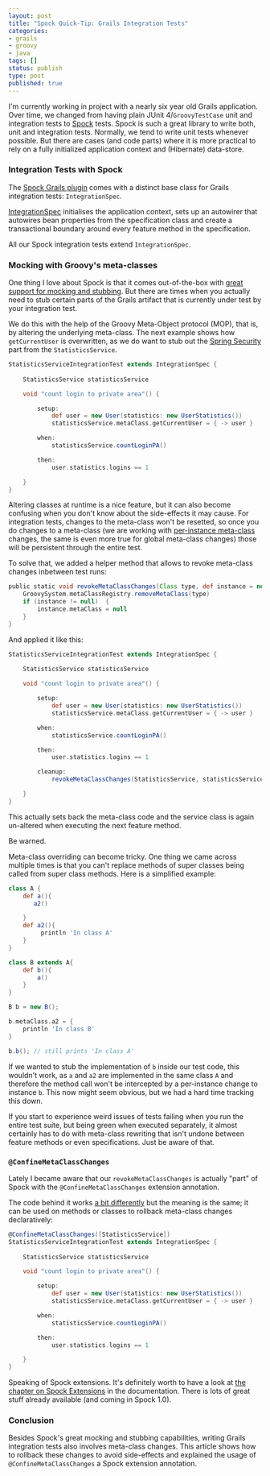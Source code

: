 ```yaml
---
layout: post
title: "Spock Quick-Tip: Grails Integration Tests"
categories:
- grails
- groovy
- java
tags: []
status: publish
type: post
published: true
---
```

I'm currently working in project with a nearly six year old Grails application. Over time, we changed from having plain JUnit 4/`GroovyTestCase` unit and integration tests to [Spock](https://github.com/spockframework) tests. Spock is such a great library to write both, unit and integration tests. Normally, we tend to write unit tests whenever possible. But there are cases (and code parts) where it is more practical to rely on a fully initialized application context and (Hibernate) data-store.

### Integration Tests with Spock

The [Spock Grails plugin](http://grails.org/plugin/spock) comes with a distinct base class for Grails integration tests: `IntegrationSpec`. 

[IntegrationSpec](https://github.com/grails/grails-core/blob/master/grails-test/src/main/groovy/grails/test/spock/IntegrationSpec.groovy) initialises the application context, sets up an autowirer that autowires bean properties from the specification class and create a transactional boundary around every feature method in the specification.

All our Spock integration tests extend `IntegrationSpec`. 

### Mocking with Groovy's meta-classes

One thing I love about Spock is that it comes out-of-the-box with [great support for mocking and stubbing](http://blog.andresteingress.com/2013/10/29/spock-mocking-and-stubbing). But there are times when you actually need to stub certain parts of the Grails artifact that is currently under test by your integration test.

We do this with the help of the Groovy Meta-Object protocol (MOP), that is, by altering the underlying meta-class. The next example shows how `getCurrentUser` is overwritten, as we do want to stub out the [Spring Security](http://grails.org/plugin/spring-security-core) part from the `StatisticsService`.

```groovy
StatisticsServiceIntegrationTest extends IntegrationSpec {
    
    StatisticsService statisticsService

    void "count login to private area"() {

        setup:
            def user = new User(statistics: new UserStatistics())
            statisticsService.metaClass.getCurrentUser = { -> user }

        when:
            statisticsService.countLoginPA()

        then:
            user.statistics.logins == 1

    }    
}
```

Altering classes at runtime is a nice feature, but it can also become confusing when you don't know about the side-effects it may cause. For integration tests, changes to the meta-class won't be resetted, so once you do changes to a meta-class (we are working with [per-instance meta-class](http://groovy.codehaus.org/Per-Instance+MetaClass) changes, the same is even more true for global meta-class changes) those will be persistent through the entire test.

To solve that, we added a helper method that allows to revoke meta-class changes inbetween test runs:

```groovy
public static void revokeMetaClassChanges(Class type, def instance = null)  {
    GroovySystem.metaClassRegistry.removeMetaClass(type)
    if (instance != null)  {
        instance.metaClass = null
    }
}
```

And applied it like this:

```groovy
StatisticsServiceIntegrationTest extends IntegrationSpec {
    
    StatisticsService statisticsService

    void "count login to private area"() {

        setup:
            def user = new User(statistics: new UserStatistics())
            statisticsService.metaClass.getCurrentUser = { -> user }

        when:
            statisticsService.countLoginPA()

        then:
            user.statistics.logins == 1

        cleanup:
            revokeMetaClassChanges(StatisticsService, statisticsService)

    }    
}
```

This actually sets back the meta-class code and the service class is again un-altered when executing the next feature method. 

Be warned. 

Meta-class overriding can become tricky. One thing we came across multiple times is that you can't replace methods of super classes being called from super class methods. Here is a simplified example:

```groovy
class A {
    def a(){
       a2()

    }
    def a2(){   
         println 'In class A'
    }
}

class B extends A{
    def b(){
        a()
    }
}

B b = new B();

b.metaClass.a2 = {
    println 'In class B'
}

b.b(); // still prints 'In class A'
```

If we wanted to stub the implementation of `b` inside our test code, this wouldn't work, as `a` and `a2` are implemented in the same class `A` and therefore the method call won't be intercepted by a per-instance change to instance `b`. This now might seem obvious, but we had a hard time tracking this down.

If you start to experience weird issues of tests failing when you run the entire test suite, but being green when executed separately, it almost certainly has to do with meta-class rewriting that isn't undone between feature methods or even specifications. Just be aware of that. 

### `@ConfineMetaClassChanges`

Lately I became aware that our `revokeMetaClassChanges` is actually "part" of Spock with the `@ConfineMetaClassChanges` extension annotation. 

The code behind it works [a bit differently](https://github.com/spockframework/spock/blob/391f3d8c5c557ce0de1e024676fb70ef71cc0d3f/spock-core/src/main/java/org/spockframework/runtime/extension/builtin/ConfineMetaClassChangesInterceptor.java) but the meaning is the same; it can be used on methods or classes to rollback meta-class changes declaratively:

```groovy
@ConfineMetaClassChanges([StatisticsService])
StatisticsServiceIntegrationTest extends IntegrationSpec {
    
    StatisticsService statisticsService

    void "count login to private area"() {

        setup:
            def user = new User(statistics: new UserStatistics())
            statisticsService.metaClass.getCurrentUser = { -> user }

        when:
            statisticsService.countLoginPA()

        then:
            user.statistics.logins == 1

    }    
}
```

Speaking of Spock extensions. It's definitely worth to have a look at [the chapter on Spock Extensions](http://spock-framework.readthedocs.org/en/latest/extensions.html) in the documentation. There is lots of great stuff already available (and coming in Spock 1.0).

### Conclusion

Besides Spock's great mocking and stubbing capabilities, writing Grails integration tests also involves meta-class changes. This article shows how to rollback these changes to avoid side-effects and explained the usage of `@ConfineMetaClassChanges` a Spock extension annotation.


